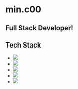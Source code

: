 
<!--
**MinChangJeong/MinChangJeong** is a ✨ _special_ ✨ repository because its `README.md` (this file) appears on your GitHub profile.

Here are some ideas to get you started:

- 🔭 I’m currently working on ...
- 🌱 I’m currently learning ...
- 👯 I’m looking to collaborate on ...
- 🤔 I’m looking for help with ...
- 💬 Ask me about ...
- 📫 How to reach me: ...
- 😄 Pronouns: ...
- ⚡ Fun fact: ...
-->

# min.c00
## Full Stack Developer!

## Tech Stack

- <img src="https://img.shields.io/badge/Python-3766AB?style=flat-square&logo=Python&logoColor=yellow"/>
- <img src="https://img.shields.io/badge/Java-3766AB?style=flat-square&logo=Java&logoColor=orange"/>
- <img src="https://img.shields.io/badge/Spring-3766AB?style=flat-square&logo=Spring&logoColor=green"/>
- <img src="https://img.shields.io/badge/React-3766AB?style=flat-square&logo=React&logoColor=blue"/>
- <img src="https://img.shields.io/badge/Mysql-3766AB?style=flat-square&logo=Mysql&logoColor=white"/>
